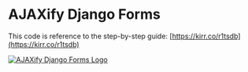 # AJAXify Django Forms

This code is reference to the step-by-step guide: [https://kirr.co/r1tsdb](https://kirr.co/r1tsdb)

[![AJAXify Django Forms Logo](https://cfe2-static.s3-us-west-2.amazonaws.com/media/cfe-blog/ajaxify-django-forms/AJAXify_Django_Form.jpg)](https://kirr.co/r1tsdb)